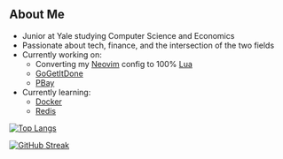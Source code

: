 ## About Me
- Junior at Yale studying Computer Science and Economics
- Passionate about tech, finance, and the intersection of the two fields
- Currently working on:
  - Converting my [Neovim](https://github.com/neovim/neovim) config to 100% [Lua](https://github.com/lua/lua)
  - [GoGetItDone](https://github.com/PSebaRaj/GoGetItDone)
  - [PBay](https://github.com/PSebaRaj/pBay)
- Currently learning:
  - [Docker](https://github.com/topics/docker)
  - [Redis](https://github.com/go-redis/redis)

[![Top Langs](https://github-readme-stats.vercel.app/api/top-langs/?username=psebaraj&layout=compact&langs_count=6&theme=dark&exclude_repo=github-readme-stats)](https://github.com/psebaraj/github-readme-stats)

[![GitHub Streak](https://github-readme-streak-stats.herokuapp.com/?user=psebaraj&theme=dark)](https://git.io/streak-stats)

<!---
PSebaRaj/PSebaRaj is a ✨ special ✨ repository because its `README.md` (this file) appears on your GitHub profile.
You can click the Preview link to take a look at your changes.
--->
